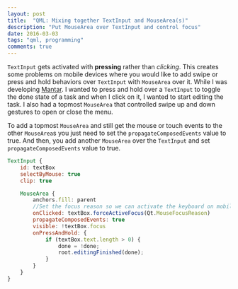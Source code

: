 ```yaml
---
layout: post
title:  "QML: Mixing together TextInput and MouseArea(s)"
description: "Put MouseArea over TextInput and control focus"
date: 2016-03-03
tags: "qml, programming"
comments: true
---
```


`TextInput` gets activated with **pressing** rather than *clicking*. This creates some problems on mobile devices where you would like to add swipe or press and hold behaviors over `TextInput` with `MouseArea` over it. While I was developing [Mantar][mantar_url]. I wanted to press and hold over a `TextInput` to toggle the done state of a task and when I click on it, I wanted to start editing the task. I also had a topmost `MouseArea` that controlled swipe up and down gestures to open or close the menu.

To add a topmost `MouseArea` and still get the mouse or touch events to the other `MouseArea`s you just need to set the `propagateComposedEvents` value to true. And then, you add another `MouseArea` over the `TextInput` and set `propagateComposedEvents` value to true.


```qml
TextInput {
    id: textBox
    selectByMouse: true
    clip: true

    MouseArea {
        anchors.fill: parent
        //Set the focus reason so we can activate the keyboard on mobile devices
        onClicked: textBox.forceActiveFocus(Qt.MouseFocusReason)
        propagateComposedEvents: true
        visible: !textBox.focus
        onPressAndHold: {
            if (textBox.text.length > 0) {
                done = !done;
                root.editingFinished(done);
            }
        }
    }
}
```

[mantar_url]: https://github.com/ZerronLabs/Mantar
